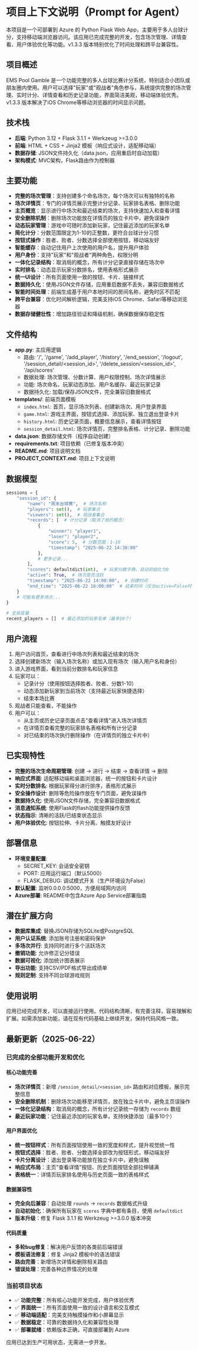 # 项目上下文说明（Prompt for Agent）

本项目是一个可部署到 Azure 的 Python Flask Web App，主要用于多人台球计分，支持移动端浏览器访问。该应用已完成完整的开发，包含场次管理、详情查看、用户体验优化等功能。v1.3.3 版本特别优化了时间处理和跨平台兼容性。

## 项目概述

EMS Pool Gamble 是一个功能完整的多人台球比赛计分系统，特别适合小团队或朋友圈内使用。用户可以选择"玩家"或"观战者"角色参与，系统提供完整的场次管理、实时计分、详情查看和历史记录功能，界面简洁美观，移动端体验优秀。v1.3.3 版本解决了iOS Chrome等移动浏览器的时间显示问题。

## 技术栈

- **后端**: Python 3.12 + Flask 3.1.1 + Werkzeug >=3.0.0
- **前端**: HTML + CSS + Jinja2 模板（响应式设计，适配移动端）
- **数据存储**: JSON文件持久化（data.json，应用重启时自动加载）
- **架构模式**: MVC架构，Flask路由作为控制器

## 主要功能

- **完整的场次管理**：支持创建多个命名场次，每个场次可以有独特的名称
- **场次详情页**：专门的详情页展示完整计分记录、玩家排名表格、删除功能
- **主页概览**：显示进行中场次和最近结束的场次，支持快速加入和查看详情
- **安全删除机制**：删除场次功能放在详情页的独立卡片中，避免误操作
- **动态玩家管理**：游戏中可随时添加新玩家，记住最近添加的玩家名单
- **简化计分**：分数范围限定为1-10的正整数，更符合台球计分习惯
- **按钮式操作**：胜者、败者、分数选择全部使用按钮，移动端友好
- **智能缓存**：自动记住用户上次使用的用户名，提升用户体验
- **用户身份**：支持"玩家"和"观战者"两种角色，权限分明
- **一体化记录结构**：取消局的概念，所有计分记录直接存储在场次中
- **实时排名**：动态显示玩家分数排名，使用表格形式展示
- **统一UI设计**：所有页面使用一致的按钮、卡片、链接样式
- **数据持久化**：使用JSON文件存储，应用重启数据不丢失，兼容旧数据格式
- **智能时间处理**：前端生成基于用户本地时间的房间名称，避免时区不匹配
- **跨平台兼容**：优化时间解析逻辑，完美支持iOS Chrome、Safari等移动浏览器
- **数据存储健壮性**：增加路径验证和降级机制，确保数据保存稳定性

## 文件结构

- **app.py**: 主应用逻辑
  - 路由: '/', '/game', '/add_player', '/history', '/end_session', '/logout', '/session_detail/<session_id>', '/delete_session/<session_id>', '/api/scores'
  - 数据处理: 场次管理、分数计算、用户权限控制、场次详情展示
  - 功能: 场次命名、玩家动态添加、用户名缓存、最近玩家记录
  - 数据持久化: 加载/保存JSON文件，完全兼容旧数据格式
- **templates/**: 前端页面模板
  - `index.html`: 首页，显示场次列表、创建新场次、用户登录界面
  - `game.html`: 游戏主界面，按钮式选择、添加玩家、独立退出登录卡片
  - `history.html`: 历史记录页面，概要信息展示，查看详情按钮
  - `session_detail.html`: 场次详情页，完整排名表格、计分记录、删除功能
- **data.json**: 数据存储文件（程序自动创建）
- **requirements.txt**: 项目依赖（已修复版本冲突）
- **README.md**: 项目说明文档
- **PROJECT_CONTEXT.md**: 项目上下文说明

## 数据模型

```python
sessions = {
    "session_id": {
        "name": "周末台球赛",  # 场次名称
        "players": set(),  # 玩家集合
        "viewers": set(),  # 观战者集合
        "records": [  # 计分记录（取消了局的概念）
            {
                "winner": "player1",
                "loser": "player2",
                "score": 5,  # 分数范围：1-10
                "timestamp": "2025-06-22 14:30:00"
            },
            # 更多记录...
        ],
        "scores": defaultdict(int),  # 玩家分数字典，自动初始化为0
        "active": True,  # 场次是否活跃
        "timestamp": "2025-06-22 14:00:00",  # 创建时间
        "end_time": "2025-06-22 16:00:00"  # 结束时间（仅当active=False时）
    }
    # 可能有更多场次...
}

# 全局变量
recent_players = []  # 最近添加的玩家名单（最多10个）
```

## 用户流程

1. 用户访问首页，查看进行中场次列表和最近结束的场次
2. 选择创建新场次（输入场次名称）或加入现有场次（输入用户名和身份）
3. 进入游戏界面，看到当前分数排名和玩家信息
4. 玩家可以：
   - 记录计分（使用按钮选择胜者、败者、分数1-10）
   - 动态添加新玩家到当前场次（支持最近玩家快捷选择）
   - 结束本场比赛
5. 观战者只能查看，不能操作
6. 用户可以：
   - 从主页或历史记录页面点击"查看详情"进入场次详情页
   - 在详情页查看完整的玩家排名表格和所有计分记录
   - 对已结束的场次执行删除操作（在详情页的独立卡片中）

## 已实现特性

- **完整的场次生命周期管理**: 创建 → 进行 → 结束 → 查看详情 → 删除
- **响应式界面**: 适配移动端和桌面浏览器，统一的按钮和卡片设计
- **实时分数排名**: 根据玩家得分进行排序，表格形式展示
- **安全操作设计**: 删除等危险操作放在专门页面，避免误操作
- **数据持久化**: 使用JSON文件存储，完全兼容旧数据格式
- **消息通知系统**: 使用Flask的flash功能提供操作反馈
- **状态指示**: 清晰的活跃/已结束状态显示
- **用户体验优化**: 按钮拉伸、卡片分离、触摸友好设计

## 部署信息

- **环境变量配置**:
  - SECRET_KEY: 会话安全密钥
  - PORT: 应用运行端口（默认5000）
  - FLASK_DEBUG: 调试模式开关（生产环境设为False）
- **默认配置**: 监听0.0.0.0:5000，方便局域网内访问
- **Azure部署**: README中包含Azure App Service部署指南

## 潜在扩展方向

- **数据库集成**: 替换JSON存储为SQLite或PostgreSQL
- **用户认证系统**: 添加账号注册和密码保护
- **多场次并行**: 支持同时进行多个活跃场次
- **撤销功能**: 允许修正记分错误
- **数据可视化**: 添加统计图表展示
- **导出功能**: 支持CSV/PDF格式导出成绩单
- **规则定制**: 支持不同台球游戏规则

## 使用说明

应用已经完成开发，可以直接运行使用。代码结构清晰，有完善注释，容易理解和扩展。如需添加新功能，请在现有代码基础上继续开发，保持代码风格一致。

## 最新更新（2025-06-22）

### 已完成的全部功能开发和优化

#### 核心功能完善
- **场次详情页**：新增 `/session_detail/<session_id>` 路由和对应模板，展示完整信息
- **安全删除机制**：删除场次功能移至详情页，放在独立卡片中，避免主页误操作
- **一体化记录结构**：取消局的概念，所有计分记录统一存储为 `records` 数组
- **最近玩家功能**：记住最近添加的玩家名单，支持快捷添加（最多10个）

#### 用户界面优化
- **统一按钮样式**：所有页面按钮使用一致的宽度和样式，提升视觉统一性
- **按钮式选择**：胜者、败者、分数选择全部改为按钮形式，移动端友好
- **卡片分离设计**：退出登录等功能放在独立卡片中，避免误触
- **响应式布局**：主页"查看详情"按钮、历史页面按钮全部拉伸铺满
- **表格统一**：详情页玩家排名使用与历史页面一致的表格样式

#### 数据兼容性
- **完全向后兼容**：自动处理 `rounds` → `records` 数据格式升级
- **自动初始化**：确保所有玩家在 `scores` 字典中都有条目，使用 `defaultdict`
- **版本升级**：修复 Flask 3.1.1 和 Werkzeug >=3.0.0 版本冲突

#### 代码质量
- **多轮bug修复**：解决用户反馈的各类前后端错误
- **模板语法修复**：修复 Jinja2 模板中的语法错误
- **路由完善**：新增场次详情和删除相关路由
- **错误处理**：完善各种边界情况的处理

### 当前项目状态
- ✅ **功能完整**：所有核心功能开发完成，用户体验优秀
- ✅ **界面统一**：所有页面使用一致的设计语言和交互模式
- ✅ **移动端适配**：完美支持触摸操作和小屏幕显示
- ✅ **数据稳定**：可靠的数据持久化和兼容性处理
- ✅ **部署就绪**：依赖版本正确，可直接部署到 Azure

应用已达到生产可用状态，无需进一步开发。
